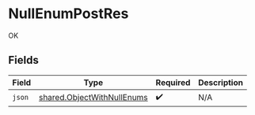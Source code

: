 # NullEnumPostRes

OK


## Fields

| Field                                                                           | Type                                                                            | Required                                                                        | Description                                                                     |
| ------------------------------------------------------------------------------- | ------------------------------------------------------------------------------- | ------------------------------------------------------------------------------- | ------------------------------------------------------------------------------- |
| `json`                                                                          | [shared.ObjectWithNullEnums](../../../sdk/models/shared/objectwithnullenums.md) | :heavy_check_mark:                                                              | N/A                                                                             |